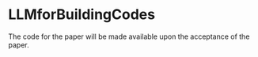 # LLMforBuildingCodes

The code for the paper will be made available upon the acceptance of the paper.
